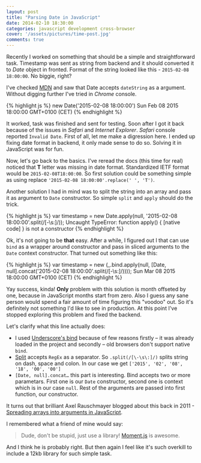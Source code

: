 ```yaml
---
layout: post
title: "Parsing Date in JavaScript"
date: 2014-02-10 18:30:00
categories: javascript development cross-browser
cover: '/assets/pictures/time-post.jpg'
comments: true
---
```


Recently I worked on something that should be a simple and straightforward task. Timestamp was sent as string from backend and it should converted it to _Date_ object in fronted. Format of the string looked like this - `2015-02-08 18:00:00`. No biggie, right?

I've checked [MDN](https://developer.mozilla.org/en-US/docs/Web/JavaScript/Reference/Global_Objects/Date) and saw that Date accepts `dateString` as a argument. Without digging further I've tried in _Chrome_ console.

{% highlight js %}
new Date('2015-02-08 18:00:00')
Sun Feb 08 2015 18:00:00 GMT+0100 (CET)
{% endhighlight %}

It worked, task was finished and sent for testing. Soon after I got it back because of the issues in _Safari_ and _Internet Explorer_. _Safari_ console reported `Invalid Date`.
First of all, let me make a digression here. I ended up fixing date format in backend, it only made sense to do so. Solving it in JavaScript was for fun.

Now, let's go back to the basics. I've reread the docs (this time for real) noticed that **T** letter was missing in date format. Standardized IETF format would be `2015-02-08T18:00:00`. So first solution could be something simple as using replace `'2015-02-08 18:00:00'.replace(' ', 'T')`.

Another solution I had in mind was to split the string into an array and pass it as argument to `Date` constructor. So simple `split` and `apply` should do the trick.

{% highlight js %}
var timestamp = new Date.apply(null, '2015-02-08 18:00:00'.split(/[\-\s\:]/));
Uncaught TypeError: function apply() { [native code] } is not a constructor
{% endhighlight %}


Ok, it's not going to be **that** easy. After a while, I figured out I that can use `bind` as a wrapper around constructor and pass in sliced arguments to the `Date` context constructor. That turned out something like this:

{% highlight js %}
var timestamp = new (_.bind.apply(null, [Date, null].concat('2015-02-08 18:00:00'.split(/[\-\s\:]/))));
Sun Mar 08 2015 18:00:00 GMT+0100 (CET)
{% endhighlight %}

Yay success, kinda! **Only** problem with this solution is month offseted by one, because in JavaScript months start from zero. Also I guess any sane person would spend a fair amount of time figuring this "voodoo" out. So it's definitely not something I'd like to see in production. At this point I've stopped exploring this problem and fixed the backend.

Let's clarify what this line actually does:

* I used [Underscore's bind](http://underscorejs.org/#bind) because of few reasons firstly – it was already loaded in the project and secondly – old browsers don't support native `bind`.
* [Split](https://developer.mozilla.org/en-US/docs/Web/JavaScript/Reference/Global_Objects/String/split) accepts `RegEx` as a separator. So `.split(/[\-\s\:]/)` splits string on dash, space and colon. In our case we get `['2015', '02', '08', '18', '00', '00']`
* `[Date, null].concat…` this part is interesting. Bind accepts two or more parametars. First one is our `Date` constructor, second one is context which is in our case `null`. Rest of the arguments are passed into first function, our constructor.

It turns out that brilliant Axel Rauschmayer blogged about this back in 2011 - [Spreading arrays into arguments in JavaScript](http://www.2ality.com/2011/08/spreading.html).

I remembered what a friend of mine would say:
> Dude, don't be stupid, just use a library! [Moment.js](http://momentjs.com/) is awesome.

And I think he is probably right. But then again I feel like it's such overkill to include a 12kb library for such simple task.




